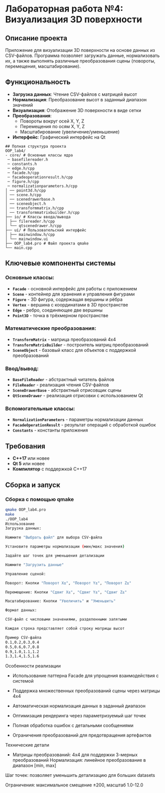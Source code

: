 # Лабораторная работа №4: Визуализация 3D поверхности

## Описание проекта

Приложение для визуализации 3D поверхности на основе данных из CSV-файлов. Программа позволяет загружать данные, нормализовать их, а также выполнять различные преобразования сцены (повороты, перемещения, масштабирование).

## Функциональность

- **Загрузка данных**: Чтение CSV-файлов с матрицей высот
- **Нормализация**: Преобразование высот в заданный диапазон значений
- **Визуализация**: Отображение 3D поверхности в виде сетки
- **Преобразования**:
  - Повороты вокруг осей X, Y, Z
  - Перемещения по осям X, Y, Z
  - Масштабирование (увеличение/уменьшение)
- **Интерфейс**: Графический интерфейс на Qt
  
```
## Полная структура проекта
OOP_lab4/
- core/ # Основные классы ядра
 ─ basefilereader.h
 ─ constants.h
 ─ edge.h/cpp
 ─ facade.h/cpp
 ─ facadeoperationresult.h/cpp
 ─ figure.h/cpp
 ─ normalizationparameters.h/cpp
│ ── point3d.h/cpp
│ ── scene.h/cpp
│ ── scenedrawerbase.h
│ ── sceneobject.h
│ ── transformmatrix.h/cpp
│ ── transformmatrixbuilder.h/cpp
├── io/ # Классы ввода/вывода
│ ├── filereader.h/cpp
│ └── qtscenedrawer.h/cpp
├── ui/ # Пользовательский интерфейс
│ ├── mainwindow.h/cpp
│ └── mainwindow.ui
├── OOP_lab4.pro # Файл проекта qmake
└── main.cpp
```

## Ключевые компоненты системы

### Основные классы:
- **`Facade`** - основной интерфейс для работы с приложением
- **`Scene`** - контейнер для хранения и управления фигурами
- **`Figure`** - 3D фигура, содержащая вершины и рёбра
- **`Vertex`** - вершина с координатами в 3D пространстве
- **`Edge`** - ребро, соединяющее две вершины
- **`Point3D`** - точка в трёхмерном пространстве

### Математические преобразования:
- **`TransformMatrix`** - матрица преобразований 4x4
- **`TransformMatrixBuilder`** - построитель матриц преобразований
- **`SceneObject`** - базовый класс для объектов с поддержкой преобразований

### Ввод/вывод:
- **`BaseFileReader`** - абстрактный читатель файлов
- **`FileReader`** - реализация чтения CSV-файлов
- **`SceneDrawerBase`** - абстрактный отрисовщик сцены
- **`QtSceneDrawer`** - реализация отрисовки с использованием Qt

### Вспомогательные классы:
- **`NormalizationParameters`** - параметры нормализации данных
- **`FacadeOperationResult`** - результат операций с обработкой ошибок
- **`Constants`** - константы приложения

## Требования

- **C++17** или новее
- **Qt 5** или новее
- **Компилятор** с поддержкой C++17

## Сборка и запуск

### Сборка с помощью qmake

```bash
qmake OOP_lab4.pro
make
./OOP_lab4
Использование
Загрузка данных:

Нажмите "Выбрать файл" для выбора CSV-файла

Установите параметры нормализации (мин/макс значения)

Задайте шаг точек для уменьшения детализации

Нажмите "Загрузить данные"

Управление сценой:

Поворот: Кнопки "Поворот X±", "Поворот Y±", "Поворот Z±"

Перемещение: Кнопки "Сдвиг X±", "Сдвиг Y±", "Сдвиг Z±"

Масштабирование: Кнопки "Увеличить" и "Уменьшить"

Формат данных:

CSV-файл с числовыми значениями, разделенными запятыми

Каждая строка представляет собой строку матрицы высот

Пример CSV-файла
0.1,0.2,0.3,0.4
0.5,0.6,0.7,0.8
0.9,1.0,1.1,1.2
1.3,1.4,1.5,1.6
```
Особенности реализации
- Использование паттерна Facade для упрощения взаимодействия с системой

- Поддержка множественных преобразований сцены через матрицы 4x4

- Автоматическая нормализация данных в заданный диапазон

- Оптимизация рендеринга через параметризуемый шаг точек

- Полная обработка ошибок с детальными сообщениями

- Ограничения преобразований для предотвращения артефактов

Технические детали
- Матрицы преобразований: 4x4 для поддержки 3-мерных преобразований
Нормализация: линейное преобразование в диапазон [min, max]

Шаг точек: позволяет уменьшить детализацию для больших datasets

Ограничения: максимальное смещение ±200, масштаб 1.0-12.0
